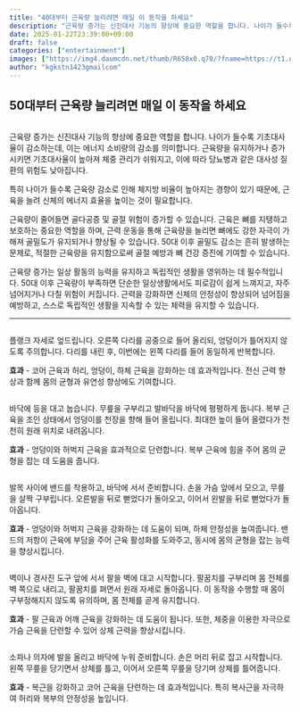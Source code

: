 ```yaml
---
title: "40대부터 근육량 늘리려면 매일 이 동작을 하세요"
description: "근육량 증가는 신진대사 기능의 향상에 중요한 역할을 합니다. 나이가 들수록 기초대사율이 감소하는데, 이는 에너지 소비량의 감소를 의미합니다. 근육량을 유지하거나 증가시키면 기초대사율이 높아져 체중 관리가 쉬워지고, 이에 따라 당뇨병과 같은 대사성 질환의 위험도 낮아집니"
date: 2025-01-22T23:39:00+09:00
draft: false
categories: ["entertainment"]
images: ["https://img4.daumcdn.net/thumb/R658x0.q70/?fname=https://t1.daumcdn.net/news/202501/04/tenbody/20250104173002167rkdz.jpg", "https://t1.daumcdn.net/news/202501/04/tenbody/20250104173002471empu.gif", "https://t1.daumcdn.net/news/202501/04/tenbody/20250104173002931htjz.gif", "https://t1.daumcdn.net/news/202501/04/tenbody/20250104173003218mvwy.gif", "https://t1.daumcdn.net/news/202501/04/tenbody/20250104173003541czag.gif"]
author: "kgkstn1423gmailcom"
---
```


<h2 >50대부터 근육량 늘리려면 매일 이 동작을 하세요</h2> <figure ><img src="https://img4.daumcdn.net/thumb/R658x0.q70/?fname=https://t1.daumcdn.net/news/202501/04/tenbody/20250104173002167rkdz.jpg" alt=""/></figure> <p>근육량 증가는 신진대사 기능의 향상에 중요한 역할을 합니다. 나이가 들수록 기초대사율이 감소하는데, 이는 에너지 소비량의 감소를 의미합니다. 근육량을 유지하거나 증가시키면 기초대사율이 높아져 체중 관리가 쉬워지고, 이에 따라 당뇨병과 같은 대사성 질환의 위험도 낮아집니다.</p> <p>특히 나이가 들수록 근육량 감소로 인해 체지방 비율이 높아지는 경향이 있기 때문에, 근육을 늘려 신체의 에너지 효율을 높이는 것이 필요합니다.</p> <p>근육량이 줄어들면 골다공증 및 골절 위험이 증가할 수 있습니다. 근육은 뼈를 지탱하고 보호하는 중요한 역할을 하며, 근력 운동을 통해 근육량을 늘리면 뼈에도 강한 자극이 가해져 골밀도가 유지되거나 향상될 수 있습니다. 50대 이후 골밀도 감소는 흔히 발생하는 문제로, 적절한 근육량을 유지함으로써 골절 예방과 뼈 건강 증진에 기여할 수 있습니다.</p> <p>근육량 증가는 일상 활동의 능력을 유지하고 독립적인 생활을 영위하는 데 필수적입니다. 50대 이후 근육량이 부족하면 단순한 일상생활에서도 피로감이 쉽게 느껴지고, 자주 넘어지거나 다칠 위험이 커집니다. 근력을 강화하면 신체의 안정성이 향상되어 넘어짐을 예방하고, 스스로 독립적인 생활을 지속할 수 있는 체력을 유지할 수 있습니다.</p> <hr /> <figure ><img src="https://t1.daumcdn.net/news/202501/04/tenbody/20250104173002471empu.gif" alt=""/></figure> <p>플랭크 자세로 엎드립니다. 오른쪽 다리를 공중으로 들어 올리되, 엉덩이가 틀어지지 않도록 주의합니다. 다리를 내린 후, 이번에는 왼쪽 다리를 들어 동일하게 반복합니다.</p> <p><strong>효과</strong> - 코어 근육과 허리, 엉덩이, 하체 근육을 강화하는 데 효과적입니다. 전신 근력 향상과 함께 몸의 균형과 유연성 향상에도 기여합니다.</p> <figure ><img src="https://t1.daumcdn.net/news/202501/04/tenbody/20250104173002931htjz.gif" alt=""/></figure> <p>바닥에 등을 대고 눕습니다. 무릎을 구부리고 발바닥을 바닥에 평평하게 둡니다. 복부 근육을 조인 상태에서 엉덩이를 천장을 향해 들어 올립니다. 최대한 높이 들어 올렸다가 천천히 원래 위치로 내려옵니다.</p> <p><strong>효과</strong> - 엉덩이와 허벅지 근육을 효과적으로 단련합니다. 복부 근육에 힘을 주어 몸의 균형을 잡는 데 도움을 줍니다.</p> <figure ><img src="https://t1.daumcdn.net/news/202501/04/tenbody/20250104173003218mvwy.gif" alt=""/></figure> <p>발목 사이에 밴드를 착용하고, 바닥에 서서 준비합니다. 손을 가슴 앞에서 모으고, 무릎을 살짝 구부립니다. 오른발을 뒤로 뻗었다가 돌아오고, 이어서 왼발을 뒤로 뻗었다가 돌아옵니다.</p> <p><strong>효과</strong> - 엉덩이와 허벅지 근육을 강화하는 데 도움이 되며, 하체 안정성을 높여줍니다. 밴드의 저항이 근육에 부담을 주어 근육 활성화를 도와주고, 동시에 몸의 균형을 잡는 능력을 향상시킵니다.</p> <figure ><img src="https://t1.daumcdn.net/news/202501/04/tenbody/20250104173003541czag.gif" alt=""/></figure> <p>벽이나 경사진 도구 앞에 서서 팔을 벽에 대고 시작합니다. 팔꿈치를 구부리며 몸 전체를 벽 쪽으로 내리고, 팔꿈치를 펴면서 원래 자세로 돌아옵니다. 이 동작을 수행할 때 몸이 구부정해지지 않도록 유의하며, 몸 전체를 곧게 유지합니다.</p> <p><strong>효과</strong> - 팔 근육과 어깨 근육을 강화하는 데 도움이 됩니다. 또한, 체중을 이용한 자극으로 가슴 근육을 단련할 수 있어 상체 근력을 향상시킵니다.</p> <figure ><img src="https://t1.daumcdn.net/news/202501/04/tenbody/20250104173004005cjkp.gif" alt=""/></figure> <p>소파나 의자에 발을 올리고 바닥에 누워 준비합니다. 손은 머리 뒤로 잡고 시작합니다. 왼쪽 무릎을 당기면서 상체를 틀고, 이어서 오른쪽 무릎을 당기며 상체를 틀어줍니다.</p> <p><strong>효과</strong> - 복근을 강화하고 코어 근육을 단련하는 데 효과적입니다. 특히 복사근을 자극하여 허리와 복부의 안정성을 높입니다.</p>